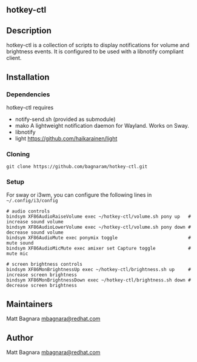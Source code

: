 ## hotkey-ctl

## Description

hotkey-ctl is a collection of scripts to display notifications for volume and brightness events. It is configured to be used with a libnotify compliant client.


## Installation

### Dependencies

hotkey-ctl requires

- notify-send.sh (provided as submodule)
- mako A lightweight notification daemon for Wayland. Works on Sway.
- libnotify
- light https://github.com/haikarainen/light

### Cloning

```
git clone https://github.com/bagnaram/hotkey-ctl.git
```

### Setup

For sway or i3wm, you can configure the following lines in `~/.config/i3/config`

```
# audio controls
bindsym XF86AudioRaiseVolume exec ~/hotkey-ctl/volume.sh pony up   # increase sound volume
bindsym XF86AudioLowerVolume exec ~/hotkey-ctl/volume.sh pony down # decrease sound volume
bindsym XF86AudioMute exec ponymix toggle                          # mute sound
bindsym XF86AudioMicMute exec amixer set Capture toggle            # mute mic

# screen brightness controls
bindsym XF86MonBrightnessUp exec ~/hotkey-ctl/brightness.sh up     # increase screen brightness
bindsym XF86MonBrightnessDown exec ~/hotkey-ctl/brightness.sh down # decrease screen brightness
```


## Maintainers

Matt Bagnara <mbagnara@redhat.com>

## Author

Matt Bagnara <mbagnara@redhat.com>

